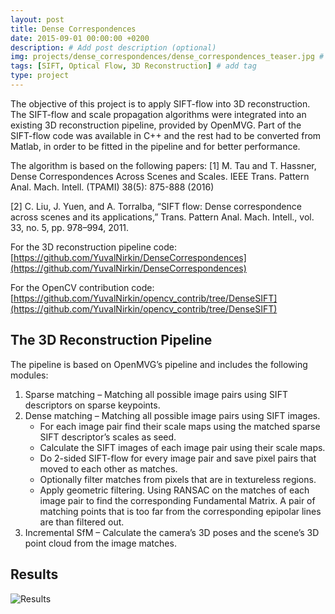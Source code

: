 ```yaml
---
layout: post
title: Dense Correspondences
date: 2015-09-01 00:00:00 +0200
description: # Add post description (optional)
img: projects/dense_correspondences/dense_correspondences_teaser.jpg # Add image post (optional)
tags: [SIFT, Optical Flow, 3D Reconstruction] # add tag
type: project
---
```

The objective of this project is to apply SIFT-flow into 3D reconstruction. The SIFT-flow and scale propagation algorithms were integrated into an existing 3D reconstruction pipeline, provided by OpenMVG. Part of the SIFT-flow code was available in C++ and the rest had to be converted from Matlab, in order to be fitted in the pipeline and for better performance.

The algorithm is based on the following papers:
[1] M. Tau and T. Hassner, Dense Correspondences Across Scenes and Scales. IEEE Trans. Pattern Anal. Mach. Intell. (TPAMI) 38(5): 875-888 (2016)

[2] C. Liu, J. Yuen, and A. Torralba, “SIFT flow: Dense correspondence across scenes and its applications,” Trans. Pattern Anal. Mach. Intell., vol. 33, no. 5, pp. 978–994, 2011.

For the 3D reconstruction pipeline code: [https://github.com/YuvalNirkin/DenseCorrespondences](https://github.com/YuvalNirkin/DenseCorrespondences)

For the OpenCV contribution code: [https://github.com/YuvalNirkin/opencv_contrib/tree/DenseSIFT](https://github.com/YuvalNirkin/opencv_contrib/tree/DenseSIFT)

## The 3D Reconstruction Pipeline
The pipeline is based on OpenMVG’s pipeline and includes the following modules:

1. Sparse matching – Matching all possible image pairs using SIFT descriptors on sparse keypoints.
2. Dense matching – Matching all possible image pairs using SIFT images.
    * For each image pair find their scale maps using the matched sparse SIFT descriptor’s scales as seed.
    * Calculate the SIFT images of each image pair using their scale maps.
    * Do 2-sided SIFT-flow for every image pair and save pixel pairs that moved to each other as matches.
    * Optionally filter matches from pixels that are in textureless regions.
    * Apply geometric filtering. Using RANSAC on the matches of each image pair to find the corresponding Fundamental Matrix. A pair of matching points that is too far from the corresponding epipolar lines are than filtered out.
3.	Incremental SfM – Calculate the camera’s 3D poses and the scene’s 3D point cloud from the image matches.

## Results
![Results]({{site.baseurl}}/assets/img/projects/dense_correspondences/dense_correspondences_results.jpg)